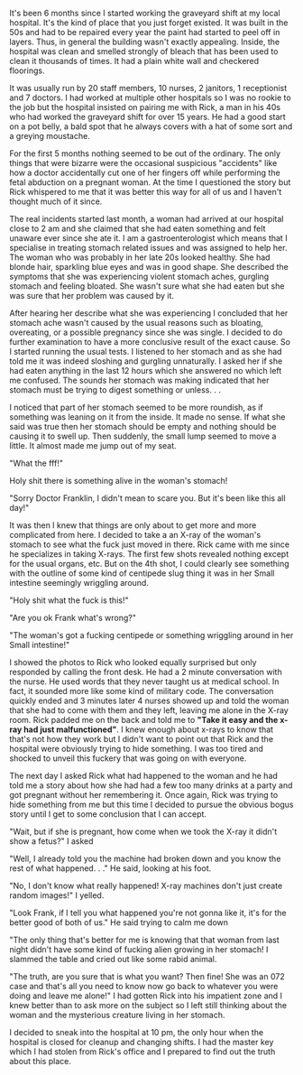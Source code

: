 It's been 6 months since I started working the graveyard shift at my local hospital. It's the kind of place that you just forget existed. It was built in the 50s and had to be repaired every year the paint had started to peel off in layers. Thus, in general the building wasn't exactly appealing. Inside, the hospital was clean and smelled strongly of bleach that has been used to clean it thousands of times. It had a plain white wall and checkered floorings.

It was usually run by 20 staff members, 10 nurses, 2 janitors, 1 receptionist and 7 doctors. I had worked at multiple other hospitals so I was no rookie to the job but the hospital insisted on pairing me with Rick, a man in his 40s who had worked the graveyard shift for over 15 years. He had a good start on a pot belly, a bald spot that he always covers with a hat of some sort and a greying moustache.

For the first 5 months nothing seemed to be out of the ordinary. The only things that were bizarre were the occasional suspicious "accidents" like how a doctor accidentally cut one of her fingers off while performing the fetal abduction on a pregnant woman. At the time I questioned the story but Rick whispered to me that it was better this way for all of us and I haven't thought much of it since.

The real incidents started last month, a woman had arrived at our hospital close to 2 am and she claimed that she had eaten something and felt unaware ever since she ate it. I am a gastroenterologist which means that I specialise in treating stomach related issues and was assigned to help her. The woman who was probably in her late 20s looked healthy. She had blonde hair, sparkling blue eyes and was in good shape. She described the symptoms that she was experiencing violent stomach aches, gurgling stomach and feeling bloated. She wasn't sure what she had eaten but she was sure that her problem was caused by it.

After hearing her describe what she was experiencing I concluded that her stomach ache wasn't caused by the usual reasons such as bloating, overeating, or a possible pregnancy since she was single. I decided to do further examination to have a more conclusive result of the exact cause. So I started running the usual tests. I listened to her stomach and as she had told me it was indeed sloshing and gurgling unnaturally. I asked her if she had eaten anything in the last 12 hours which she answered no which left me confused. The sounds her stomach was making indicated that her stomach must be trying to digest something or unless. . .  

I noticed that part of her stomach seemed to be more roundish, as if something was leaning on it from the inside. It made no sense. If what she said was true then her stomach should be empty and nothing should be causing it to swell up. Then suddenly, the small lump seemed to move a little. It almost made me jump out of my seat.

"What the fff!"

Holy shit there is something alive in the woman's stomach!

"Sorry Doctor Franklin, I didn't mean to scare you. But it's been like this all day!"

It was then I knew that things are only about to get more and more complicated from here. I decided to take a an X-ray of the woman's stomach to see what the fuck just moved in there. Rick came with me since he specializes in taking X-rays. The first few shots revealed nothing except for the usual organs, etc. But on the 4th shot, I could clearly see something with the outline of some kind of centipede slug thing it was in her Small intestine seemingly wriggling around.

"Holy shit what the fuck is this!"

"Are you ok Frank what's wrong?"

"The woman's got a fucking centipede or something wriggling around in her Small intestine!"

I showed the photos to Rick who looked equally surprised but only responded by calling the front desk. He had a 2 minute conversation with the nurse. He used words that they never taught us at medical school. In fact, it sounded more like some kind of military code. The conversation quickly ended and 3 minutes later 4 nurses showed up and told the woman that she had to come with them and they left, leaving me alone in the X-ray room. Rick padded me on the back and told me to **"Take it easy and the x-ray had just malfunctioned"**. I knew enough about x-rays to know that that's not how they work but I didn't want to point out that Rick and the hospital were obviously trying to hide something. I was too tired and shocked to unveil this fuckery that was going on with everyone.

The next day I asked Rick what had happened to the woman and he had told me a story about how she had had a few too many drinks at a party and got pregnant without her remembering it. Once again, Rick was trying to hide something from me but this time I decided to pursue the obvious bogus story until I get to some conclusion that I can accept.

"Wait, but if she is pregnant, how come when we took the X-ray it didn't show a fetus?" I asked

"Well, I already told you the machine had broken down and you know the rest of what happened. . ." He said, looking at his foot.

"No, I don't know what really happened! X-ray machines don't just create random images!" I yelled.

"Look Frank, if I tell you what happened you're not gonna like it, it's for the better good of both of us." He said trying to calm me down

"The only thing that's better for me is knowing that that woman from last night didn't have some kind of fucking alien growing in her stomach! I slammed the table and cried out like some rabid animal.

"The truth, are you sure that is what you want? Then fine! She was an 072 case and that's all you need to know now go back to whatever you were doing and leave me alone!" I had gotten Rick into his impatient zone and I knew better than to ask more on the subject so I left still thinking about the woman and the mysterious creature living in her stomach.

I decided to sneak into the hospital at 10 pm, the only hour when the hospital is closed for cleanup and changing shifts. I had the master key which I had stolen from Rick's office and I prepared to find out the truth about this place.